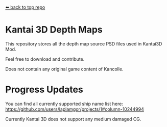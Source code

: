 [⬅️ back to top repo](https://github.com/laplamgor/kantai3d)

# Kantai 3D Depth Maps
This repository stores all the depth map source PSD files used in Kantai3D Mod.

Feel free to download and contribute.

Does not contain any original game content of Kancolle.

# Progress Updates

You can find all currently supported ship name list here: https://github.com/users/laplamgor/projects/1#column-10244994

Currently Kantai 3D does not support any medium damaged CG.
